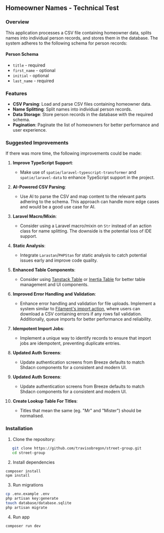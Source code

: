 ## Homeowner Names - Technical Test

### Overview

This application processes a CSV file containing homeowner data, splits names into individual person records, and stores them in the database. The system adheres to the following schema for person records:

#### Person Schema

- `title` - required
- `first_name` - optional
- `initial` - optional
- `last_name` - required

### Features

- **CSV Parsing**: Load and parse CSV files containing homeowner data.
- **Name Splitting**: Split names into individual person records.
- **Data Storage**: Store person records in the database with the required schema.
- **Pagination**: Paginate the list of homeowners for better performance and user experience.

### Suggested Improvements

If there was more time, the following improvements could be made:

1. **Improve TypeScript Support**:
   - Make use of `spatie/laravel-typescript-transformer` and `spatie/laravel-data` to enhance TypeScript support in the project.

2. **AI-Powered CSV Parsing**:
   - Use AI to parse the CSV and map content to the relevant parts adhering to the schema. This approach can handle more edge cases and would be a good use case for AI.

3. **Laravel Macro/Mixin**:
   - Consider using a Laravel macro/mixin on `Str` instead of an action class for name splitting. The downside is the potential loss of IDE support.

4. **Static Analysis**:
   - Integrate `Larastan`/`PHPStan` for static analysis to catch potential issues early and improve code quality.

5. **Enhanced Table Components**:
   - Consider using [Tanstack Table](https://tanstack.com/table/latest) or [Inertia Table](https://inertiaui.com/inertia-table) for better table management and UI components.

6. **Improved Error Handling and Validation**:
   - Enhance error handling and validation for file uploads. Implement a system similar to [Filament's import action](https://filamentphp.com/docs/3.x/actions/prebuilt-actions/import), where users can download a CSV containing errors if any rows fail validation. Additionally, queue imports for better performance and reliability.

7. **Idempotent Import Jobs**:
   - Implement a unique way to identify records to ensure that import jobs are idempotent, preventing duplicate entries.

8. **Updated Auth Screens**:
   - Update authentication screens from Breeze defaults to match Shdacn components for a consistent and modern UI.

8. **Updated Auth Screens**:
   - Update authentication screens from Breeze defaults to match Shdacn components for a consistent and modern UI.

9. **Create Lookup Table For Titles**:
   - Titles that mean the same (eg. "Mr" and "Mister") should be normalised.

### Installation

1. Clone the repository:
```sh
   git clone https://github.com/travisobregon/street-group.git
   cd street-group
```

2. Install dependencies 
```sh
composer install
npm install
```

3. Run migrations
```sh
cp .env.example .env
php artisan key:generate
touch database/database.sqlite
php artisan migrate
```

4. Run app
```sh
composer run dev
```